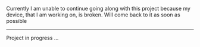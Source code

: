 Currently I am unable to continue going along with this project because my device, that I am working on, is broken. Will come back to it as soon as possible
___________________________________
Project in progress ...
